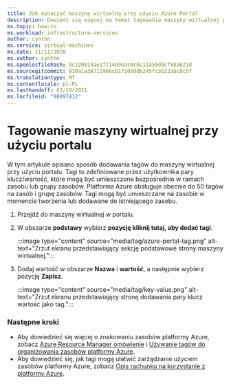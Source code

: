```yaml
---
title: Jak oznaczyć maszynę wirtualną przy użyciu Azure Portal
description: Dowiedz się więcej na temat tagowania maszyny wirtualnej przy użyciu Azure Portal.
ms.topic: how-to
ms.workload: infrastructure-services
author: cynthn
ms.service: virtual-machines
ms.date: 11/11/2020
ms.author: cynthn
ms.openlocfilehash: 9c220814ae1f714e9eac0c0c11a50d9cf68a621d
ms.sourcegitcommit: 910a1a38711966cb171050db245fc3b22abc8c5f
ms.translationtype: MT
ms.contentlocale: pl-PL
ms.lasthandoff: 03/19/2021
ms.locfileid: "98897412"
---
```

# <a name="tagging-a-vm-using-the-portal"></a>Tagowanie maszyny wirtualnej przy użyciu portalu

W tym artykule opisano sposób dodawania tagów do maszyny wirtualnej przy użyciu portalu. Tagi to zdefiniowane przez użytkownika pary klucz/wartość, które mogą być umieszczone bezpośrednio w ramach zasobu lub grupy zasobów. Platforma Azure obsługuje obecnie do 50 tagów na zasób i grupę zasobów. Tagi mogą być umieszczane na zasobie w momencie tworzenia lub dodawane do istniejącego zasobu.


1. Przejdź do maszyny wirtualnej w portalu.
1. W obszarze **podstawy** wybierz **pozycję kliknij tutaj, aby dodać tagi**.

    :::image type="content" source="media/tag/azure-portal-tag.png" alt-text="Zrzut ekranu przedstawiający sekcję podstawowe strony maszyny wirtualnej.":::

1. Dodaj wartość w obszarze **Nazwa** i **wartość**, a następnie wybierz pozycję **Zapisz**.

    :::image type="content" source="media/tag/key-value.png" alt-text="Zrzut ekranu przedstawiający stronę dodawania pary klucz wartość jako tag.":::

### <a name="next-steps"></a>Następne kroki

- Aby dowiedzieć się więcej o znakowaniu zasobów platformy Azure, zobacz [Azure Resource Manager omówienie](../azure-resource-manager/management/overview.md) i [Używanie tagów do organizowania zasobów platformy Azure](../azure-resource-manager/management/tag-resources.md).
- Aby dowiedzieć się, jak tagi mogą ułatwić zarządzanie użyciem zasobów platformy Azure, zobacz [Opis rachunku na korzystanie z platformy Azure](../cost-management-billing/understand/review-individual-bill.md).
